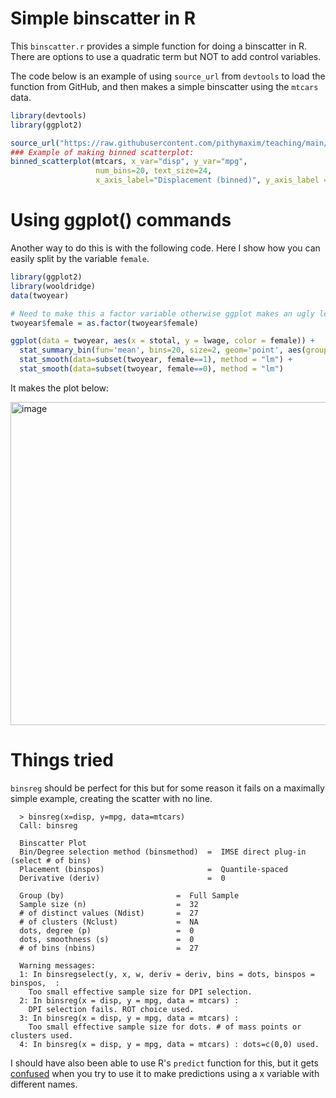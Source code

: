 # Simple binscatter in R #

This `binscatter.r` provides a simple function for doing a binscatter in R. There are options to use a quadratic term but NOT to add control variables. 

The code below is an example of using `source_url` from `devtools` to load the function from GitHub, and then makes a simple binscatter using the `mtcars` data.
```R
library(devtools)
library(ggplot2)

source_url("https://raw.githubusercontent.com/pithymaxim/teaching/main/Rscraps/binscatter/binscatter.r")
### Example of making binned scatterplot: 
binned_scatterplot(mtcars, x_var="disp", y_var="mpg",                     #### Required arguments 
                   num_bins=20, text_size=24,                             #### Optional arguments
                   x_axis_label="Displacement (binned)", y_axis_label = "MPG (binned)", quadratic=FALSE)
```

# Using ggplot() commands # 

Another way to do this is with the following code. Here I show how you can easily split by the variable `female`.
```R
library(ggplot2)
library(wooldridge)
data(twoyear)

# Need to make this a factor variable otherwise ggplot makes an ugly legend
twoyear$female = as.factor(twoyear$female)

ggplot(data = twoyear, aes(x = stotal, y = lwage, color = female)) +
  stat_summary_bin(fun='mean', bins=20, size=2, geom='point', aes(group=female)) + 
  stat_smooth(data=subset(twoyear, female==1), method = "lm") +
  stat_smooth(data=subset(twoyear, female==0), method = "lm")
```
It makes the plot below:

<img width="517" alt="image" src="https://user-images.githubusercontent.com/6835110/227786677-5419a390-727d-43bd-a722-e46700e1a34a.png">

# Things tried #

`binsreg` should be perfect for this but for some reason it fails on a maximally simple example, creating the scatter with no line.

      > binsreg(x=disp, y=mpg, data=mtcars)
      Call: binsreg

      Binscatter Plot
      Bin/Degree selection method (binsmethod)  =  IMSE direct plug-in (select # of bins)
      Placement (binspos)                       =  Quantile-spaced
      Derivative (deriv)                        =  0

      Group (by)                         =  Full Sample
      Sample size (n)                    =  32
      # of distinct values (Ndist)       =  27
      # of clusters (Nclust)             =  NA
      dots, degree (p)                   =  0
      dots, smoothness (s)               =  0
      # of bins (nbins)                  =  27

      Warning messages:
      1: In binsregselect(y, x, w, deriv = deriv, bins = dots, binspos = binspos,  :
        Too small effective sample size for DPI selection.
      2: In binsreg(x = disp, y = mpg, data = mtcars) :
        DPI selection fails. ROT choice used.
      3: In binsreg(x = disp, y = mpg, data = mtcars) :
        Too small effective sample size for dots. # of mass points or clusters used.
      4: In binsreg(x = disp, y = mpg, data = mtcars) : dots=c(0,0) used.

I should have also been able to use R's `predict` function for this, but it gets [confused](https://stackoverflow.com/questions/27464893/getting-warning-newdata-had-1-row-but-variables-found-have-32-rows-on-pred) when you try to use it to make predictions using a x variable with different names. 

